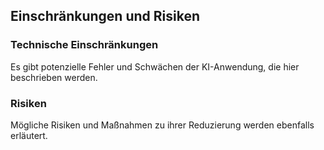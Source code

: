 ## Einschränkungen und Risiken

### Technische Einschränkungen

Es gibt potenzielle Fehler und Schwächen der KI-Anwendung, die hier beschrieben werden.

### Risiken

Mögliche Risiken und Maßnahmen zu ihrer Reduzierung werden ebenfalls erläutert.
